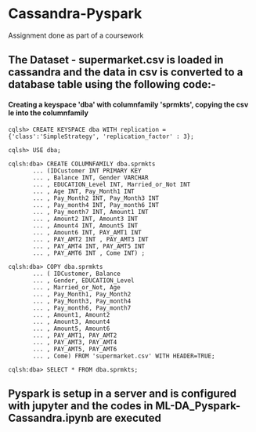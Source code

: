 # Cassandra-Pyspark
Assignment done as part of a coursework

## The Dataset - supermarket.csv is loaded in cassandra and the data in csv is converted to a database table using the following code:- 

#### Creating a keyspace 'dba' with columnfamily 'sprmkts', copying the csv le into the columnfamily

```
cqlsh> CREATE KEYSPACE dba WITH replication = {'class':'SimpleStrategy', 'replication_factor' : 3};
```
```
cqlsh> USE dba;
```
```
cqlsh:dba> CREATE COLUMNFAMILY dba.sprmkts
       ... (IDCustomer INT PRIMARY KEY
       ... , Balance INT, Gender VARCHAR
       ... , EDUCATION_Level INT, Married_or_Not INT
       ... , Age INT, Pay_Month1 INT
       ... , Pay_Month2 INT, Pay_Month3 INT
       ... , Pay_month4 INT, Pay_month6 INT
       ... , Pay_month7 INT, Amount1 INT
       ... , Amount2 INT, Amount3 INT
       ... , Amount4 INT, Amount5 INT
       ... , Amount6 INT, PAY_AMT1 INT
       ... , PAY_AMT2 INT , PAY_AMT3 INT
       ... , PAY_AMT4 INT, PAY_AMT5 INT
       ... , PAY_AMT6 INT , Come INT) ;
```
```
cqlsh:dba> COPY dba.sprmkts
       ... ( IDCustomer, Balance
       ... , Gender, EDUCATION_Level
       ... , Married_or_Not, Age
       ... , Pay_Month1, Pay_Month2
       ... , Pay_Month3, Pay_month4
       ... , Pay_month6, Pay_month7
       ... , Amount1, Amount2
       ... , Amount3, Amount4
       ... , Amount5, Amount6
       ... , PAY_AMT1, PAY_AMT2
       ... , PAY_AMT3, PAY_AMT4
       ... , PAY_AMT5, PAY_AMT6
       ... , Come) FROM 'supermarket.csv' WITH HEADER=TRUE;
```
```
cqlsh:dba> SELECT * FROM dba.sprmkts;
```

## Pyspark is setup in a server and is configured with jupyter and the codes in ML-DA_Pyspark-Cassandra.ipynb are executed
